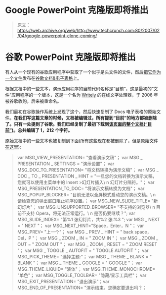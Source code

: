 # Google PowerPoint 克隆版即将推出

> 原文：<https://web.archive.org/web/http://www.techcrunch.com:80/2007/02/04/google-powerpoint-clone-coming/>

# 谷歌 PowerPoint 克隆版即将推出

 [](https://web.archive.org/web/20210924235406/http://docs.google.com/) 有人从一个现有的谷歌应用程序中获取了一个似乎是头文件的文件，然后[把它作为一个文件](https://web.archive.org/web/20210924235406/http://docs.google.com/Localizer?f=AllMsgs.hdf)发布在[谷歌文档&电子表格](https://web.archive.org/web/20210924235406/http://www.beta.techcrunch.com/2006/10/10/google-docs-spreadsheets-launches/)上。

根据文档中的一些文本，演示应用程序的当前代码名称是“目前”，这是最初的“文件”应用程序的一个版本，这是一个名为 [Writely](https://web.archive.org/web/20210924235406/http://www.beta.techcrunch.com/2006/03/09/writely-confirms-google-acquisition/) 的在线文字处理器，于 2006 年被谷歌收购，后来被重命名。

我们最初在谷歌操作系统上发现了这个，然后快速复制了 Docs 电子表格的原始文件。**在我们写这篇文章的时候，文档被编辑过，所有提到“目前”的地方都被删除了。只有一处提到了谷歌。我们已经复制了最初下载到[该页面的整个文档(“目前”)](https://web.archive.org/web/20210924235406/http://www.beta.techcrunch.com/presently-for-google-docs-spreadsheets/)。总共编辑了 1，212 个字符。**

原始文档中的一些文本也被复制到下面(所有这些现在都被删除了，但是原始文件[在这里](https://web.archive.org/web/20210924235406/http://www.beta.techcrunch.com/presently-for-google-docs-spreadsheets/)):

> var MSG_VIEW_PRESENTATION= "查看演示文稿"；
> var MSG _ PRESENTATION _ SETTINGS = "演示设置"；
> var MSG_DOC_TO_PRESENTATION= "将文档转换为演示文稿"；
> var MSG _ DOC _ TO _ PRESENTATION _ HINT = "一旦您的文档转换为演示文稿，您就可以使用主菜单中的 Insert >幻灯片插入\ n 幻灯片分隔符。"；
> var MSG_PRESENTATION_TO_DOC= "将演示文稿转换为文档"；
> var MSG_POPUP_BLOCKER= "目前无法以全屏模式启动您的演示文稿。\ n 请检查您的弹出窗口阻止程序设置。；
> var MSG_NEW_SLIDE_TITLE= "新幻灯片"；
> var MSG_UNSUPPORTED_BROWSER= "不支持的浏览器\ n 目前不支持 Opera，将无法正常运行。\ n 是否仍要继续？";
> var MSG_SLIDE_INDEX= "第%1 张幻灯片，共%2 张:%3 ";
> var MSG _ NEXT = " NEXT "；
> var MSG_NEXT_HINT="Space，Enter，N "；
> var MSG_PREV= "上一个"；
> var MSG _ PREV _ HINT = " back space，Del，P "；
> var MSG _ ZOOM _ IN = " ZOOM IN "；
> var MSG _ ZOOM _ OUT = " ZOOM OUT "；
> var MSG _ ZOOM _ RESET = " ZOOM RESET "；
> var MSG _ TOGGLE _ AUTOFIT = " TOGGLE AUTOFIT "；
> var MSG_PICK_THEME= "选择主题:"；
> var MSG _ THEME _ BLANK = " BLANK "；
> var MSG _ THEME _ GOOGLE = " GOOGLE "；
> var MSG_THEME_LIQUID= "液体"；
> var MSG_THEME_MONOCHROME= "单色"；
> var MSG_TOGGLE_TOOLBAR= "隐藏/显示工具栏"；
> var MSG_EXIT_PRESENTATION= "退出演示"；var MSG_END_OF_PRESENTATION= "演示结束。您确定要退出吗？；